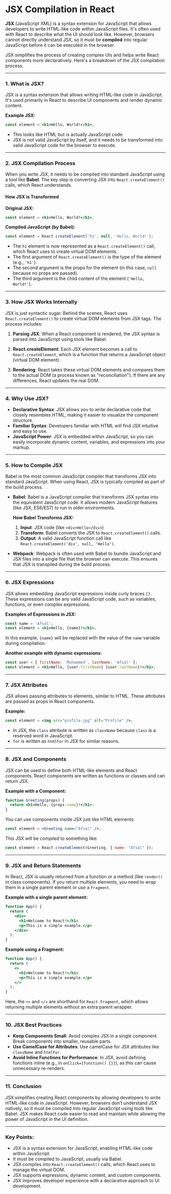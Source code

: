 # JSX Compilation in React

**JSX** (JavaScript XML) is a syntax extension for JavaScript that allows developers to write HTML-like code within JavaScript files. It's often used with React to describe what the UI should look like. However, browsers cannot directly understand JSX, so it must be **compiled** into regular JavaScript before it can be executed in the browser.

JSX simplifies the process of creating complex UIs and helps write React components more declaratively. Here's a breakdown of the JSX compilation process.

---

### 1. **What is JSX?**
JSX is a syntax extension that allows writing HTML-like code in JavaScript. It's used primarily in React to describe UI components and render dynamic content.

**Example JSX:**
```jsx
const element = <h1>Hello, World!</h1>;
```
- This looks like HTML but is actually JavaScript code.
- JSX is not valid JavaScript by itself, and it needs to be transformed into valid JavaScript code for the browser to execute.

---

### 2. **JSX Compilation Process**
When you write JSX, it needs to be compiled into standard JavaScript using a tool like **Babel**. The key step is converting JSX into `React.createElement()` calls, which React understands.

#### How JSX is Transformed
**Original JSX:**
```jsx
const element = <h1>Hello, World!</h1>;
```

**Compiled JavaScript (by Babel):**
```javascript
const element = React.createElement('h1', null, 'Hello, World!');
```

- The `h1` element is now represented as a `React.createElement()` call, which React uses to create virtual DOM elements.
- The first argument of `React.createElement()` is the type of the element (e.g., `'h1'`).
- The second argument is the props for the element (in this case, `null` because no props are passed).
- The third argument is the child content of the element (`'Hello, World!'`).

---

### 3. **How JSX Works Internally**
JSX is just syntactic sugar. Behind the scenes, React uses `React.createElement()` to create virtual DOM elements from JSX tags. The process includes:

1. **Parsing JSX**: When a React component is rendered, the JSX syntax is parsed into JavaScript using tools like Babel.
   
2. **React.createElement**: Each JSX element becomes a call to `React.createElement`, which is a function that returns a JavaScript object (virtual DOM element).

3. **Rendering**: React takes these virtual DOM elements and compares them to the actual DOM (a process known as "reconciliation"). If there are any differences, React updates the real DOM.

---

### 4. **Why Use JSX?**
- **Declarative Syntax**: JSX allows you to write declarative code that closely resembles HTML, making it easier to visualize the component structure.
- **Familiar Syntax**: Developers familiar with HTML will find JSX intuitive and easy to use.
- **JavaScript Power**: JSX is embedded within JavaScript, so you can easily incorporate dynamic content, variables, and expressions into your markup.

---

### 5. **How to Compile JSX**
Babel is the most common JavaScript compiler that transforms JSX into standard JavaScript. When using React, JSX is typically compiled as part of the build process.

- **Babel**: Babel is a JavaScript compiler that transforms JSX syntax into the equivalent JavaScript code. It allows modern JavaScript features (like JSX, ES6/ES7) to run in older environments.
  
  **How Babel Transforms JSX:**
  1. **Input**: JSX code (like `<div>Hello</div>`)
  2. **Transform**: Babel converts the JSX to `React.createElement()` calls.
  3. **Output**: A valid JavaScript function call like `React.createElement('div', null, 'Hello')`.

- **Webpack**: Webpack is often used with Babel to bundle JavaScript and JSX files into a single file that the browser can execute. This ensures that JSX is transpiled during the build process.

---

### 6. **JSX Expressions**
JSX allows embedding JavaScript expressions inside curly braces `{}`. These expressions can be any valid JavaScript code, such as variables, functions, or even complex expressions.

**Examples of Expressions in JSX:**
```jsx
const name = 'Afsal';
const element = <h1>Hello, {name}!</h1>;
```
In this example, `{name}` will be replaced with the value of the `name` variable during compilation.

**Another example with dynamic expressions:**
```jsx
const user = { firstName: 'Muhammed', lastName: 'Afsal' };
const element = <h1>Hello, {user.firstName} {user.lastName}!</h1>;
```

---

### 7. **JSX Attributes**
JSX allows passing attributes to elements, similar to HTML. These attributes are passed as props in React components.

**Example:**
```jsx
const element = <img src="profile.jpg" alt="Profile" />;
```
- In JSX, the `class` attribute is written as `className` because `class` is a reserved word in JavaScript.
- `for` is written as `htmlFor` in JSX for similar reasons.

---

### 8. **JSX and Components**
JSX can be used to define both HTML-like elements and React components. React components are written as functions or classes and can return JSX.

**Example with a Component:**
```jsx
function Greeting(props) {
  return <h1>Hello, {props.name}!</h1>;
}
```
You can use components inside JSX just like HTML elements:

```jsx
const element = <Greeting name="Afsal" />;
```

This JSX will be compiled to something like:

```javascript
const element = React.createElement(Greeting, { name: "Afsal" });
```

---

### 9. **JSX and Return Statements**
In React, JSX is usually returned from a function or a method (like `render()` in class components). If you return multiple elements, you need to wrap them in a single parent element or use a `Fragment`.

**Example with a single parent element:**
```jsx
function App() {
  return (
    <div>
      <h1>Welcome to React!</h1>
      <p>This is a simple example.</p>
    </div>
  );
}
```

**Example using a Fragment:**
```jsx
function App() {
  return (
    <>
      <h1>Welcome to React!</h1>
      <p>This is a simple example.</p>
    </>
  );
}
```
Here, the `<>` and `</>` are shorthand for `React.Fragment`, which allows returning multiple elements without an extra parent wrapper.

---

### 10. **JSX Best Practices**
- **Keep Components Small**: Avoid complex JSX in a single component. Break components into smaller, reusable parts.
- **Use CamelCase for Attributes**: Use camelCase for JSX attributes like `className` and `htmlFor`.
- **Avoid Inline Functions for Performance**: In JSX, avoid defining functions inline (e.g., in `onClick={function() {}}`), as this can cause unnecessary re-renders.

---

### 11. **Conclusion**
JSX simplifies creating React components by allowing developers to write HTML-like code in JavaScript. However, browsers don’t understand JSX natively, so it must be compiled into regular JavaScript using tools like Babel. JSX makes React code easier to read and maintain while allowing the power of JavaScript in the UI definition.

---

### Key Points:
- JSX is a syntax extension for JavaScript, enabling HTML-like code within JavaScript.
- It must be compiled to JavaScript, usually via Babel.
- JSX compiles into `React.createElement()` calls, which React uses to manage the virtual DOM.
- JSX supports expressions, dynamic content, and custom components.
- JSX improves developer experience with a declarative approach to UI development.